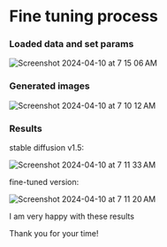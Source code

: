 # Fine tuning process

### Loaded data and set params
![Screenshot 2024-04-10 at 7 15 06 AM](https://github.com/AngelicSage/AI/assets/142240060/b7e3679f-3769-4dc6-85d6-f8d5fbecae8e)


### Generated images
![Screenshot 2024-04-10 at 7 10 12 AM](https://github.com/AngelicSage/AI/assets/142240060/24a58bab-1835-4504-ae37-5e406b384db8)

### Results

stable diffusion v1.5: 

![Screenshot 2024-04-10 at 7 11 33 AM](https://github.com/AngelicSage/AI/assets/142240060/efde0ee3-6bfb-42b8-8791-267b2fcd040f)

fine-tuned version:

![Screenshot 2024-04-10 at 7 11 20 AM](https://github.com/AngelicSage/AI/assets/142240060/841fe877-0ba9-43ad-a7f8-4246a617a701)


I am very happy with these results 

Thank you for your time!

